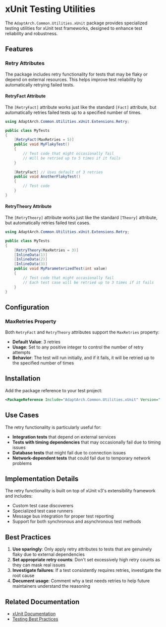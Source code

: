 # xUnit Testing Utilities

The `AdaptArch.Common.Utilities.xUnit` package provides specialized testing utilities for xUnit test frameworks, designed to enhance test reliability and robustness.

## Features

### Retry Attributes

The package includes retry functionality for tests that may be flaky or depend on external resources. This helps improve test reliability by automatically retrying failed tests.

#### RetryFact Attribute

The `[RetryFact]` attribute works just like the standard `[Fact]` attribute, but automatically retries failed tests up to a specified number of times.

```csharp
using AdaptArch.Common.Utilities.xUnit.Extensions.Retry;

public class MyTests
{
    [RetryFact(MaxRetries = 5)]
    public void MyFlakyTest()
    {
        // Test code that might occasionally fail
        // Will be retried up to 5 times if it fails
    }
    
    [RetryFact] // Uses default of 3 retries
    public void AnotherFlakyTest()
    {
        // Test code
    }
}
```

#### RetryTheory Attribute

The `[RetryTheory]` attribute works just like the standard `[Theory]` attribute, but automatically retries failed test cases.

```csharp
using AdaptArch.Common.Utilities.xUnit.Extensions.Retry;

public class MyTests
{
    [RetryTheory(MaxRetries = 3)]
    [InlineData(1)]
    [InlineData(2)]
    [InlineData(3)]
    public void MyParameterizedTest(int value)
    {
        // Test code that might occasionally fail
        // Each test case will be retried up to 3 times if it fails
    }
}
```

## Configuration

### MaxRetries Property

Both `RetryFact` and `RetryTheory` attributes support the `MaxRetries` property:

- **Default Value**: 3 retries
- **Usage**: Set to any positive integer to control the number of retry attempts
- **Behavior**: The test will run initially, and if it fails, it will be retried up to the specified number of times

## Installation

Add the package reference to your test project:

```xml
<PackageReference Include="AdaptArch.Common.Utilities.xUnit" Version="[latest-version]" />
```

## Use Cases

The retry functionality is particularly useful for:

- **Integration tests** that depend on external services
- **Tests with timing dependencies** that may occasionally fail due to timing issues
- **Database tests** that might fail due to connection issues
- **Network-dependent tests** that could fail due to temporary network problems

## Implementation Details

The retry functionality is built on top of xUnit v3's extensibility framework and includes:

- Custom test case discoverers
- Specialized test case runners
- Message bus integration for proper test reporting
- Support for both synchronous and asynchronous test methods

## Best Practices

1. **Use sparingly**: Only apply retry attributes to tests that are genuinely flaky due to external dependencies
2. **Set appropriate retry counts**: Don't set excessively high retry counts as they can mask real issues
3. **Investigate failures**: If a test consistently requires retries, investigate the root cause
4. **Document usage**: Comment why a test needs retries to help future maintainers understand the reasoning

## Related Documentation

- [xUnit Documentation](https://xunit.net/)
- [Testing Best Practices](https://docs.microsoft.com/en-us/dotnet/core/testing/)